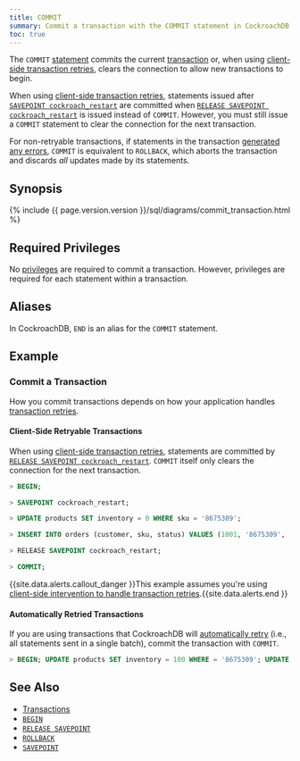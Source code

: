 ```yaml
---
title: COMMIT
summary: Commit a transaction with the COMMIT statement in CockroachDB.
toc: true
---
```


The `COMMIT` [statement](sql-statements.html) commits the current [transaction](transactions.html) or, when using [client-side transaction retries](transactions.html#client-side-transaction-retries), clears the connection to allow new transactions to begin.

When using [client-side transaction retries](transactions.html#client-side-transaction-retries), statements issued after [`SAVEPOINT cockroach_restart`](savepoint.html) are committed when [`RELEASE SAVEPOINT cockroach_restart`](release-savepoint.html) is issued instead of `COMMIT`. However, you must still issue a `COMMIT` statement to clear the connection for the next transaction.

For non-retryable transactions, if statements in the transaction [generated any errors](transactions.html#error-handling), `COMMIT` is equivalent to `ROLLBACK`, which aborts the transaction and discards *all* updates made by its statements.


## Synopsis

{% include {{ page.version.version }}/sql/diagrams/commit_transaction.html %}

## Required Privileges

No [privileges](privileges.html) are required to commit a transaction. However, privileges are required for each statement within a transaction.

## Aliases

In CockroachDB, `END` is an alias for the `COMMIT` statement.

## Example

### Commit a Transaction

How you commit transactions depends on how your application handles [transaction retries](transactions.html#transaction-retries).

#### Client-Side Retryable Transactions

When using [client-side transaction retries](transactions.html#client-side-transaction-retries), statements are committed by [`RELEASE SAVEPOINT cockroach_restart`](release-savepoint.html). `COMMIT` itself only clears the connection for the next transaction.

~~~ sql
> BEGIN;

> SAVEPOINT cockroach_restart;

> UPDATE products SET inventory = 0 WHERE sku = '8675309';

> INSERT INTO orders (customer, sku, status) VALUES (1001, '8675309', 'new');

> RELEASE SAVEPOINT cockroach_restart;

> COMMIT;
~~~

{{site.data.alerts.callout_danger }}This example assumes you're using <a href="transactions.html#client-side-intervention">client-side intervention to handle transaction retries</a>.{{site.data.alerts.end }}

#### Automatically Retried Transactions

If you are using transactions that CockroachDB will [automatically retry](transactions.html#automatic-retries) (i.e., all statements sent in a single batch), commit the transaction with `COMMIT`.

~~~ sql
> BEGIN; UPDATE products SET inventory = 100 WHERE = '8675309'; UPDATE products SET inventory = 100 WHERE = '8675310'; COMMIT;
~~~

## See Also

- [Transactions](transactions.html)
- [`BEGIN`](begin-transaction.html)
- [`RELEASE SAVEPOINT`](release-savepoint.html)
- [`ROLLBACK`](rollback-transaction.html)
- [`SAVEPOINT`](savepoint.html)
